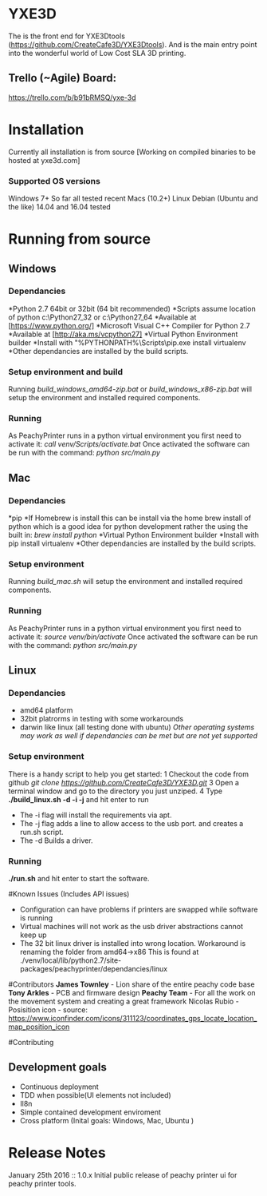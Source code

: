 # YXE3D
The is the front end for YXE3Dtools (https://github.com/CreateCafe3D/YXE3Dtools). And is the main entry point into the wonderful world of Low Cost SLA 3D printing.

## Trello (~Agile) Board:
https://trello.com/b/b91bRMSQ/yxe-3d

# Installation

Currently all installation is from source
[Working on compiled binaries to be hosted at yxe3d.com]

### Supported OS versions

Windows 7+
So far all tested recent Macs (10.2+)
Linux Debian (Ubuntu and the like) 14.04 and 16.04 tested

# Running from source

## Windows
### Dependancies
*Python 2.7 64bit or 32bit  (64 bit recommended)
  *Scripts assume location of python c:\Python27_32 or c:\Python27_64
  *Available at [https://www.python.org/]
*Microsoft Visual C++ Compiler for Python 2.7
  *Available at [http://aka.ms/vcpython27]
*Virtual Python Environment builder
  *Install with  "%PYTHONPATH%\Scripts\pip.exe install virtualenv
*Other dependancies are installed by the build scripts.

### Setup environment and build
Running _build_windows_amd64-zip.bat_ or _build_windows_x86-zip.bat_ will setup the environment and installed required components.

### Running
As PeachyPrinter runs in a python virtual environment you first need to activate it:
_call venv/Scripts/activate.bat_
Once activated the software can be run with the command:
_python src/main.py_ 

## Mac
### Dependancies
*pip
  *If Homebrew is install this can be install via the home brew install of python which is a good idea for python development rather the using the built in: _brew install python_
*Virtual Python Environment builder
  *Install with pip install virtualenv
*Other dependancies are installed by the build scripts.

### Setup environment
Running _build_mac.sh_ will setup the environment and installed required components.

### Running
As PeachyPrinter runs in a python virtual environment you first need to activate it:
_source venv/bin/activate_
Once activated the software can be run with the command:
_python src/main.py_ 

## Linux
### Dependancies
- amd64 platform
- 32bit platrorms in testing with some workarounds
- darwin like linux (all testing done with ubuntu) _Other operating systems may work as well if dependancies can be met but are not yet supported_

### Setup environment
There is a handy script to help you get started:
1 Checkout the code from github _git clone https://github.com/CreateCafe3D/YXE3D.git_
3 Open a terminal window and go to the directory you just unziped.
4 Type  **./build_linux.sh -d -i -j** and hit enter to run 
 - The -i flag will install the requirements via apt.
 - The -j flag adds a line to allow access to the usb port. and creates a run.sh script.
 - The -d Builds a driver.


### Running
**./run.sh**  and hit enter to start the software.

#Known Issues (Includes API issues)
 - Configuration can have problems if printers are swapped while software is running
 - Virtual machines will not work as the usb driver abstractions cannot keep up
 - The 32 bit linux driver is installed into wrong location. Workaround is renaming the folder from amd64->x86 This is found at ./venv/local/lib/python2.7/site-packages/peachyprinter/dependancies/linux

#Contributors
**James Townley** - Lion share of the entire peachy code base
**Tony Arkles**   - PCB and firmware design
**Peachy Team**   - For all the work on the movement system and creating a great framework
Nicolas Rubio - Posisition icon - source: https://www.iconfinder.com/icons/311123/coordinates_gps_locate_location_map_position_icon

#Contributing
## Development goals
 - Continuous deployment
 - TDD when possible(UI elements not included)
 - Il8n
 - Simple contained development enviroment
 - Cross platform (Inital goals: Windows, Mac, Ubuntu )

# Release Notes
January 25th  2016 :: 1.0.x Initial public release of peachy printer ui for peachy printer tools.
